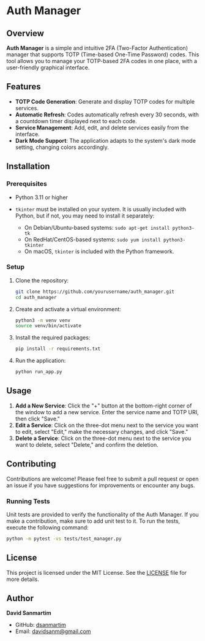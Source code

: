 # Auth Manager

## Overview

**Auth Manager** is a simple and intuitive 2FA (Two-Factor Authentication) manager that supports TOTP (Time-based One-Time Password) codes. This tool allows you to manage your TOTP-based 2FA codes in one place, with a user-friendly graphical interface.

## Features

- **TOTP Code Generation**: Generate and display TOTP codes for multiple services.
- **Automatic Refresh**: Codes automatically refresh every 30 seconds, with a countdown timer displayed next to each code.
- **Service Management**: Add, edit, and delete services easily from the interface.
- **Dark Mode Support**: The application adapts to the system's dark mode setting, changing colors accordingly.

## Installation

### Prerequisites

- Python 3.11 or higher
- ``tkinter`` must be installed on your system. It is usually included with Python, but if not, you may need to install it separately:

    - On Debian/Ubuntu-based systems: `sudo apt-get install python3-tk`
    - On RedHat/CentOS-based systems: `sudo yum install python3-tkinter`
    - On macOS, `tkinter` is included with the Python framework.

### Setup

1. Clone the repository:
    ```bash
    git clone https://github.com/yourusername/auth_manager.git
    cd auth_manager
    ```

2. Create and activate a virtual environment:
    ```bash
    python3 -m venv venv
    source venv/bin/activate
    ```

3. Install the required packages:
    ```bash
    pip install -r requirements.txt
    ```

4. Run the application:
    ```bash
    python run_app.py
    ```

## Usage

1. **Add a New Service**: Click the "+" button at the bottom-right corner of the window to add a new service. Enter the service name and TOTP URI, then click "Save."
2. **Edit a Service**: Click on the three-dot menu next to the service you want to edit, select "Edit," make the necessary changes, and click "Save."
3. **Delete a Service**: Click on the three-dot menu next to the service you want to delete, select "Delete," and confirm the deletion.

## Contributing

Contributions are welcome! Please feel free to submit a pull request or open an issue if you have suggestions for improvements or encounter any bugs.

### Running Tests

Unit tests are provided to verify the functionality of the Auth Manager.
If you make a contribution, make sure to add unit test to it.
To run the tests, execute the following command:

```bash
python -m pytest -vs tests/test_manager.py
```

## License

This project is licensed under the MIT License. See the [LICENSE](LICENSE) file for more details.

## Author

**David Sanmartim**
- GitHub: [dsanmartim](https://github.com/dsanmartim)
- Email: [davidsanm@gmail.com](mailto:davidsanm@gmail.com)

